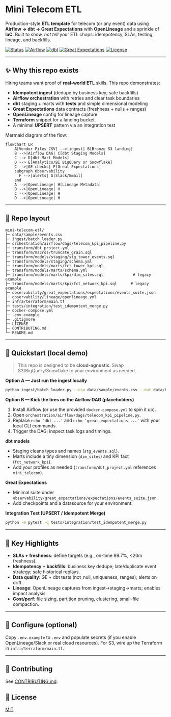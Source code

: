 # Mini Telecom ETL
Production-style **ETL template** for telecom (or any event) data using **Airflow → dbt → Great Expectations** with **OpenLineage** and a sprinkle of **IaC**. Built to *show, not tell* your ETL chops: idempotency, SLAs, testing, lineage, and backfills.

<p align="left">
  <a href="#"><img alt="Status" src="https://img.shields.io/badge/status-demo-blue"></a>
  <a href="#"><img alt="Airflow" src="https://img.shields.io/badge/orchestrator-Airflow-017CEE"></a>
  <a href="#"><img alt="dbt" src="https://img.shields.io/badge/transform-dbt-orange"></a>
  <a href="#"><img alt="Great Expectations" src="https://img.shields.io/badge/data%20quality-Great%20Expectations-4B8BBE"></a>
  <a href="#"><img alt="License" src="https://img.shields.io/badge/license-MIT-green"></a>
</p>

---

## ✨ Why this repo exists
Hiring teams want proof of **real-world ETL** skills. This repo demonstrates:
- **Idempotent ingest** (dedupe by business key; safe backfills)
- **Airflow orchestration** with retries and clear task boundaries
- **dbt** staging + marts with **tests** and simple dimensional modeling
- **Great Expectations** data contracts (freshness + nulls + ranges)
- **OpenLineage** config for lineage capture
- **Terraform** snippet for a landing bucket
- A minimal **UPSERT** pattern via an integration test

Mermaid diagram of the flow:

```mermaid
flowchart LR
    A[Vendor Files CSV] -->|ingest| B[Bronze S3 landing]
    B -->|Airflow DAG| C[dbt Staging Models]
    C --> D[dbt Mart Models]
    D --> E[Analytics/BI BigQuery or Snowflake]
    C -->|GE checks| F[Great Expectations]
    subgraph Observability
      F -->|alerts| G[Slack/Email]
    end
    A -->|OpenLineage| H[Lineage Metadata]
    B -->|OpenLineage| H
    C -->|OpenLineage| H
    D -->|OpenLineage| H
```

---

## 🧱 Repo layout
```
mini-telecom-etl/
├─ data/sample/events.csv
├─ ingest/batch_loader.py
├─ orchestration/airflow/dags/telecom_kpi_pipeline.py
├─ transform/dbt_project.yml
├─ transform/macros/truncate_grain.sql
├─ transform/models/staging/stg_tower_events.sql
├─ transform/models/staging/schema.yml
├─ transform/models/marts/fct_tower_kpi.sql
├─ transform/models/marts/schema.yml
├─ transform/models/marts/kpi/dim_sites.sql             # legacy example
├─ transform/models/marts/kpi/fct_network_kpi.sql      # legacy example
├─ observability/great_expectations/expectations/events_suite.json
├─ observability/lineage/openlineage.yml
├─ infra/terraform/main.tf
├─ tests/integration/test_idempotent_merge.py
├─ docker-compose.yml
├─ .env.example
├─ .gitignore
├─ LICENSE
├─ CONTRIBUTING.md
└─ README.md
```

---

## 🚀 Quickstart (local demo)

> This repo is designed to be **cloud-agnostic**. Swap S3/BigQuery/Snowflake to your environment as needed.

**Option A — Just run the ingest locally**  
```bash
python ingest/batch_loader.py --csv data/sample/events.csv --out data/bronze
```

**Option B — Kick the tires on the Airflow DAG (placeholders)**  
1. Install Airflow (or use the provided `docker-compose.yml` to spin it up).  
2. Open `orchestration/airflow/dags/telecom_kpi_pipeline.py`.  
3. Replace `echo 'dbt ...'` and `echo 'great_expectations ...'` with your local CLI commands.  
4. Trigger the DAG; inspect task logs and timings.  

**dbt models**  
- Staging cleans types and names (`stg_events.sql`).  
- Marts include a tiny dimension (`dim_sites`) and KPI fact (`fct_network_kpi`).  
- Add your profiles as needed (`transform/dbt_project.yml` references `mini_telecom`).

**Great Expectations**  
- Minimal suite under `observability/great_expectations/expectations/events_suite.json`.  
- Add checkpoints and a datasource for your environment.

**Integration Test (UPSERT / Idempotent Merge)**  
```bash
python -m pytest -q tests/integration/test_idempotent_merge.py
```

---

## 🧪 Key Highlights
- **SLAs + freshness**: define targets (e.g., on-time 99.7%, <20m freshness).  
- **Idempotency + backfills**: business key dedupe; late/duplicate event strategy; safe historical replays.  
- **Data quality**: GE + dbt tests (not_null, uniqueness, ranges); alerts on drift.  
- **Lineage**: OpenLineage captures from ingest→staging→marts; enables impact analysis.  
- **Cost/perf**: file sizing, partition pruning, clustering, small-file compaction.  

---

## 🔧 Configure (optional)
Copy `.env.example` to `.env` and populate secrets (if you enable OpenLineage/Slack or real cloud resources). For S3, wire up the Terraform in `infra/terraform/main.tf`.

---

## 🤝 Contributing
See [CONTRIBUTING.md](CONTRIBUTING.md).

## 📄 License
[MIT](LICENSE)

